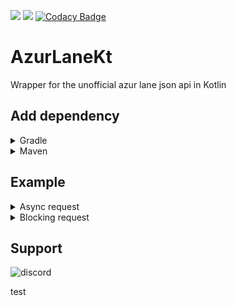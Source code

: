 [![](https://jitpack.io/v/azurlane-api/AzurLaneKt.svg)](https://jitpack.io/#azurlane-api/AzurLaneKt)
[![](https://jitci.com/gh/KurozeroPB/AzurLaneKt/svg)](https://jitci.com/gh/KurozeroPB/AzurLaneKt)
[![Codacy Badge](https://api.codacy.com/project/badge/Grade/cd784d3ff0e2472eb429bcad34fbdd66)](https://www.codacy.com/manual/KurozeroPB/AzurLaneKt?utm_source=github.com&amp;utm_medium=referral&amp;utm_content=KurozeroPB/AzurLaneKt&amp;utm_campaign=Badge_Grade)

# AzurLaneKt
Wrapper for the unofficial azur lane json api in Kotlin

## Add dependency

<details><summary>Gradle</summary>

```kotlin
repositories {
    maven(url = "https://jitpack.io")
}
```

```kotlin
dependencies {
    implementation("com.github.azurlane-api:AzurLaneKt:Tag")
}
```
</details>

<details><summary>Maven</summary>

```xml
<repositories>
    <repository>
        <id>jitpack.io</id>
        <url>https://jitpack.io</url>
    </repository>
</repositories>
```

```xml
<dependency>
    <groupId>com.github.azurlane-api</groupId>
    <artifactId>AzurLaneKt</artifactId>
    <version>Tag</version>
</dependency>
```
</details>

## Example
<details><summary>Async request</summary>

```kotlin
package com.example

import com.github.azurlane_api.api.AzurLane
import com.github.azurlane_api.api.Category

object Example {

    @JvmStatic
    fun main(args: Array<String>) {
        val azurlane = AzurLane("custom_ua/v0.1.0")

        val result = azurlane.getShips(Category.TYPE, "Destroyer").complete { result ->
        val (ships, exception) = result
            when (result) {
                is Result.Success -> {
                    if (!ships.isNullOrEmpty())
                        ships.forEach { ship -> println("[${ship.id}]: (${ship.name})") }
                }
                is Result.Failure -> {
                    println(exception)
                }
            }
        }
    }

}
```
</details>

<details><summary>Blocking request</summary>

```kotlin
package com.example

import com.github.azurlane_api.api.AzurLane
import com.github.azurlane_api.api.Category

object Example {

    @JvmStatic
    fun main(args: Array<String>) {
        val azurlane = AzurLane("custom_ua/v0.1.0")

        val result = azurlane.getShips(Category.RARITY, "Super Rare").complete()
        val (ships, exception) = result
        when (result) {
            is Result.Success -> {
                if (!ships.isNullOrEmpty())
                    ships.forEach { ship -> println("[${ship.id}]: (${ship.name})") }
            }
            is Result.Failure -> {
                println(exception)
            }
        }
    }

}
```
</details>

## Support
![discord](https://discordapp.com/api/v6/guilds/240059867744698368/widget.png?style=banner2)

test
